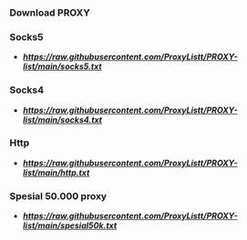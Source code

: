 

<h3 align="left">Download PROXY</h3>

<h3 align="left">Socks5</h3>

- ***https://raw.githubusercontent.com/ProxyListt/PROXY-list/main/socks5.txt***
<h3 align="left">Socks4</h3>

- ***https://raw.githubusercontent.com/ProxyListt/PROXY-list/main/socks4.txt***

<h3 align="left">Http</h3>

- ***https://raw.githubusercontent.com/ProxyListt/PROXY-list/main/http.txt***

<h3 align="left">Spesial 50.000 proxy</h3>

- ***https://raw.githubusercontent.com/ProxyListt/PROXY-list/main/spesial50k.txt***
